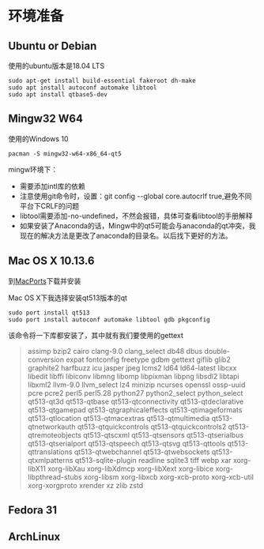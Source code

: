 # 环境准备

## Ubuntu or Debian

使用的ubuntu版本是18.04 LTS

```
sudo apt-get install build-essential fakeroot dh-make
sudo apt install autoconf automake libtool
sudo apt install qtbase5-dev
```

## Mingw32 W64

使用的Windows 10

```
pacman -S mingw32-w64-x86_64-qt5
```

mingw环境下：
+ 需要添加intl库的依赖
+ 注意使用git命令时，设置：git config --global core.autocrlf true,避免不同平台下CRLF的问题
+ libtool需要添加-no-undefined，不然会报错，具体可查看libtool的手册解释
+ 如果安装了Anaconda的话，Mingw中的qt5可能会与anaconda的qt冲突，我现在的解决方法是更改了anaconda的目录名。以后找下更好的方法。


## Mac OS X 10.13.6

到[MacPorts](https://www.macports.org/install.php)下载并安装

Mac OS X下我选择安装qt513版本的qt

```
sudo port install qt513
sudo port install autoconf automake libtool gdb pkgconfig
```
该命令将一下库都安装了，其中就有我们要使用的gettext
> assimp
 bzip2
 cairo
 clang-9.0
 clang_select
 db48
 dbus
 double-conversion
 expat
 fontconfig
 freetype
 gdbm
 gettext
 giflib
 glib2
 graphite2
 harfbuzz
 icu
 jasper
 jpeg
 lcms2
 ld64
 ld64-latest
 libcxx
 libedit
 libffi
 libiconv
 libmng
 libomp
 libpixman
 libpng
 libsdl2
 libtapi
 libxml2
 llvm-9.0
 llvm_select
 lz4
 minizip
 ncurses
 openssl
 ossp-uuid
 pcre
 pcre2
 perl5
 perl5.28
 python27
 python2_select
 python_select
 qt513-qt3d
 qt513-qtbase
 qt513-qtconnectivity
 qt513-qtdeclarative
 qt513-qtgamepad
 qt513-qtgraphicaleffects
 qt513-qtimageformats
 qt513-qtlocation
 qt513-qtmacextras
 qt513-qtmultimedia
 qt513-qtnetworkauth
 qt513-qtquickcontrols
 qt513-qtquickcontrols2
 qt513-qtremoteobjects
 qt513-qtscxml
 qt513-qtsensors
 qt513-qtserialbus
 qt513-qtserialport
 qt513-qtspeech
 qt513-qtsvg
 qt513-qttools
 qt513-qttranslations
 qt513-qtwebchannel
 qt513-qtwebsockets
 qt513-qtxmlpatterns
 qt513-sqlite-plugin
 readline
 sqlite3
 tiff
 webp
 xar
 xorg-libX11
 xorg-libXau
 xorg-libXdmcp
 xorg-libXext
 xorg-libice
 xorg-libpthread-stubs
 xorg-libsm
 xorg-libxcb
 xorg-xcb-proto
 xorg-xcb-util
 xorg-xorgproto
 xrender
 xz
 zlib
 zstd



## Fedora 31



## ArchLinux


